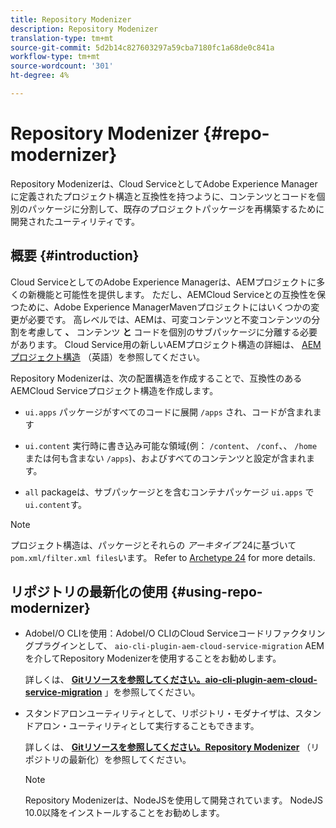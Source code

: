 ```yaml
---
title: Repository Modenizer
description: Repository Modenizer
translation-type: tm+mt
source-git-commit: 5d2b14c827603297a59cba7180fc1a68de0c841a
workflow-type: tm+mt
source-wordcount: '301'
ht-degree: 4%

---
```



# Repository Modenizer {#repo-modernizer}

Repository Modenizerは、Cloud ServiceとしてAdobe Experience Managerに定義されたプロジェクト構造と互換性を持つように、コンテンツとコードを個別のパッケージに分割して、既存のプロジェクトパッケージを再構築するために開発されたユーティリティです。

## 概要 {#introduction}

Cloud ServiceとしてのAdobe Experience Managerは、AEMプロジェクトに多くの新機能と可能性を提供します。 ただし、AEMCloud Serviceとの互換性を保つために、Adobe Experience ManagerMavenプロジェクトにはいくつかの変更が必要です。 高レベルでは、AEMは、可変コンテンツと不変コンテンツの分割を考慮して **、** コンテンツ **と** コードを個別のサブパッケージに分離する必要があります。 Cloud Service用の新しいAEMプロジェクト構造の詳細は、 [AEMプロジェクト構造](https://docs.adobe.com/content/help/ja-JP/experience-manager-cloud-service/implementing/developing/aem-project-content-package-structure.translate.html) （英語）を参照してください。

Repository Modenizerは、次の配置構造を作成することで、互換性のあるAEMCloud Serviceプロジェクト構造を作成します。

* `ui.apps` パッケージがすべてのコードに展開 `/apps` され、コードが含まれます

* `ui.content` 実行時に書き込み可能な領域(例： `/content`、 `/conf`、、 `/home`または何も含まない `/apps`)、およびすべてのコンテンツと設定が含まれます。

* `all` packageは、サブパッケージとを含むコンテナパッケージ `ui.apps` で `ui.content`す。

>[!NOTE]
>プロジェクト構造は、パッケージとそれらの *アーキタイプ* 24に基づいて `pom.xml/filter.xml files`います。 Refer to [Archetype 24](https://github.com/adobe/aem-project-archetype) for more details.

## リポジトリの最新化の使用 {#using-repo-modernizer}

* AdobeI/O CLIを使用：AdobeI/O CLIのCloud Serviceコードリファクタリングプラグインとして、 `aio-cli-plugin-aem-cloud-service-migration` AEMを介してRepository Modenizerを使用することをお勧めします。

   詳しくは、 **[Gitリソースを参照してください。aio-cli-plugin-aem-cloud-service-migration](https://github.com/adobe/aio-cli-plugin-aem-cloud-service-migration#introduction)** 」を参照してください。

* スタンドアロンユーティリティとして、リポジトリ・モダナイザは、スタンドアロン・ユーティリティとして実行することもできます。

   詳しくは、 **[Gitリソースを参照してください。Repository Modenizer](https://github.com/adobe/aem-cloud-service-source-migration/tree/master/packages/repository-modernizer)** （リポジトリの最新化）を参照してください。

   >[!NOTE]
   >Repository Modenizerは、NodeJSを使用して開発されています。 NodeJS 10.0以降をインストールすることをお勧めします。